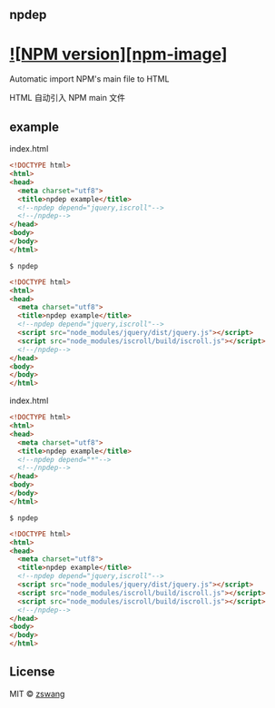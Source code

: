 npdep
----

# [![NPM version][npm-image]][npm-url] 

Automatic import NPM's main file to HTML

HTML 自动引入 NPM main 文件

## example

index.html

```html
<!DOCTYPE html>
<html>
<head>
  <meta charset="utf8">
  <title>npdep example</title>
  <!--npdep depend="jquery,iscroll"-->
  <!--/npdep-->
</head>
<body>
</body>
</html>
```

`$ npdep`

```html
<!DOCTYPE html>
<html>
<head>
  <meta charset="utf8">
  <title>npdep example</title>
  <!--npdep depend="jquery,iscroll"-->
  <script src="node_modules/jquery/dist/jquery.js"></script>
  <script src="node_modules/iscroll/build/iscroll.js"></script>
  <!--/npdep-->
</head>
<body>
</body>
</html>
```

index.html

```html
<!DOCTYPE html>
<html>
<head>
  <meta charset="utf8">
  <title>npdep example</title>
  <!--npdep depend="*"-->
  <!--/npdep-->
</head>
<body>
</body>
</html>
```

`$ npdep`

```html
<!DOCTYPE html>
<html>
<head>
  <meta charset="utf8">
  <title>npdep example</title>
  <!--npdep depend="jquery,iscroll"-->
  <script src="node_modules/jquery/dist/jquery.js"></script>
  <script src="node_modules/iscroll/build/iscroll.js"></script>
  <script src="node_modules/iscroll/build/iscroll.js"></script>
  <!--/npdep-->
</head>
<body>
</body>
</html>
```

## License

MIT © [zswang](http://weibo.com/zswang)

[npm-url]: https://npmjs.org/package/npdep
